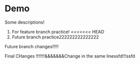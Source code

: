 # Demo 

Some descriptions!



1. For feature branch practice!
<<<<<<< HEAD
2. Future branch practice222222222222222

Future branch changes!!!!!



Final CHanges !!!!!!!&&&&&&&Change in the same linessfd!!!ssfd